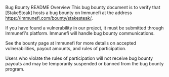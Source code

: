 Bug Bounty README
Overview
This bug bounty document is to verify that [StakeSteak] hosts a bug bounty on Immunefi at the address https://immunefi.com/bounty/stakesteak/.

If you have found a vulnerability in our project, it must be submitted through Immunefi's platform. Immunefi will handle bug bounty communications.

See the bounty page at Immunefi for more details on accepted vulnerabilities, payout amounts, and rules of participation.

Users who violate the rules of participation will not receive bug bounty payouts and may be temporarily suspended or banned from the bug bounty program.